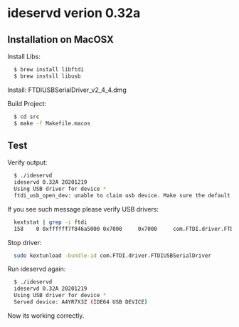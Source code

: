 # ideservd verion 0.32a

## Installation on MacOSX
  
Install Libs:

```bash
  $ brew install libftdi
  $ brew instsll libusb
```

Install: FTDIUSBSerialDriver_v2_4_4.dmg
  
Build Project:
```bash  
  $ cd src
  $ make -f Makefile.macos
```  
## Test 

  Verify output:
```bash
  $ ./ideservd
  ideservd 0.32A 20201219
  Using USB driver for device *
  ftdi_usb_open_dev: unable to claim usb device. Make sure the default FTDI driver is not in use
```  
If you see such message please verify USB drivers:
```bash
  kextstat | grep -i ftdi
  158    0 0xffffff7f846a5000 0x7000     0x7000     com.FTDI.driver.FTDIUSBSerialDriver (2.4.4) B137605C-32D8-3E81-89B6-E1F8039FC427 <88 62 6 5 3 1>
```  
Stop driver:
```bash
  sudo kextunload -bundle-id com.FTDI.driver.FTDIUSBSerialDriver
```  
Run ideservd again:
```bash
  $ ./ideservd
  ideservd 0.32A 20201219
  Using USB driver for device *
  Served device: A4YR7X3Z (IDE64 USB DEVICE)
```  
Now its working correctly.  
